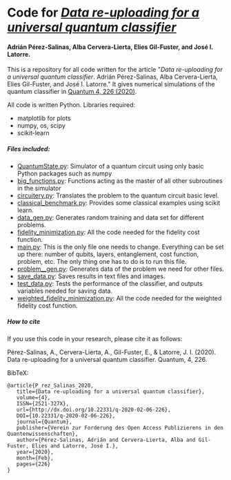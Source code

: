 # Code for *[Data re-uploading for a universal quantum classifier](https://arxiv.org/abs/1907.02085)*

#### Adrián Pérez-Salinas, Alba Cervera-Lierta, Elies Gil-Fuster, and José I. Latorre.

This is a repository for all code written for the article "*Data re-uploading for a universal quantum classifier*.
Adrián Pérez-Salinas, Alba Cervera-Lierta, Elies Gil-Fuster, and José I. Latorre."
It gives numerical simulations of the quantum classifier
in [Quantum 4, 226 (2020)](https://quantum-journal.org/papers/q-2020-02-06-226/).

All code is written Python. Libraries required:

- matplotlib for plots
- numpy, os, scipy
- scikit-learn

##### Files included:

- [QuantumState.py](https://github.com/AdrianPerezSalinas/universal_qlassifier/blob/master/QuantumState.py): Simulator
  of a quantum circuit using only basic Python packages such as numpy
- [big_functions.py](https://github.com/AdrianPerezSalinas/universal_qlassifier/blob/master/big_functions.py): Functions
  acting as the master of all other subroutines in the simulator
- [circuitery.py](https://github.com/AdrianPerezSalinas/universal_qlassifier/blob/master/circuitery.py): Translates the
  problem to the quantum circuit basic level.
- [classical_benchmark.py](https://github.com/AdrianPerezSalinas/universal_qlassifier/blob/master/classical_benchmark.py):
  Provides some classical examples using scikit learn.
- [data_gen.py](https://github.com/AdrianPerezSalinas/universal_qlassifier/blob/master/data_gen.py): Generates random
  training and data set for different problems.
- [fidelity_minimization.py](https://github.com/AdrianPerezSalinas/universal_qlassifier/blob/master/fidelity_minimization.py):
  All the code needed for the fidelity cost function.
- [main.py](https://github.com/AdrianPerezSalinas/universal_qlassifier/blob/master/main.py): This is the only file one
  needs to change. Everything can be set up there: number of qubits, layers, entanglement, cost function, problem, etc.
  The only thing one has to do is to run this file.
- [problem__gen.py](https://github.com/AdrianPerezSalinas/universal_qlassifier/blob/master/problem_gen.py): Generates
  data of the problem we need for other files.
- [save_data.py](https://github.com/AdrianPerezSalinas/universal_qlassifier/blob/master/save_data.py): Saves results in
  text files and images.
- [test_data.py](https://github.com/AdrianPerezSalinas/universal_qlassifier/blob/master/test_data.py): Tests the
  performance of the classifier, and outputs variables needed for saving data.
- [weighted_fidelity_minimization.py](https://github.com/AdrianPerezSalinas/universal_qlassifier/blob/master/weighted_fidelity_minimization.py):
  All the code needed for the weighted fidelity cost function.

##### How to cite

If you use this code in your research, please cite it as follows:

Pérez-Salinas, A., Cervera-Lierta, A., Gil-Fuster, E., & Latorre, J. I. (2020). Data re-uploading for a universal
quantum classifier. Quantum, 4, 226.

BibTeX:

```
@article{P_rez_Salinas_2020,
   title={Data re-uploading for a universal quantum classifier},
   volume={4},
   ISSN={2521-327X},
   url={http://dx.doi.org/10.22331/q-2020-02-06-226},
   DOI={10.22331/q-2020-02-06-226},
   journal={Quantum},
   publisher={Verein zur Forderung des Open Access Publizierens in den Quantenwissenschaften},
   author={Pérez-Salinas, Adrián and Cervera-Lierta, Alba and Gil-Fuster, Elies and Latorre, José I.},
   year={2020},
   month={Feb},
   pages={226}
}

```

